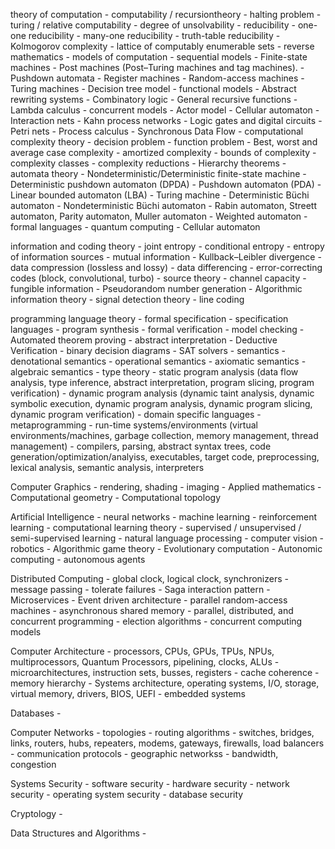 theory of computation
        - computability / recursiontheory
                - halting problem
                - turing / relative computability
                - degree of unsolvability
                - reducibility
                - one-one reducibility
                - many-one reducibility
                - truth-table reducibility
                - Kolmogorov complexity
                - lattice of computably enumerable sets
                - reverse mathematics
        - models of computation
                - sequential models
                        - Finite-state machines
                        - Post machines (Post–Turing machines and tag machines).
                        - Pushdown automata
                        - Register machines
                        - Random-access machines
                        - Turing machines
                        - Decision tree model
                - functional models
                        - Abstract rewriting systems
                        - Combinatory logic
                        - General recursive functions
                        - Lambda calculus
                - concurrent models
                        - Actor model
                        - Cellular automaton
                        - Interaction nets
                        - Kahn process networks
                        - Logic gates and digital circuits
                        - Petri nets
                        - Process calculus
                        - Synchronous Data Flow
        - computational complexity theory
                - decision problem
                - function problem
                - Best, worst and average case complexity
                - amortized complexity
                - bounds of complexity
                - complexity classes
                - complexity reductions
                - Hierarchy theorems
        - automata theory
                - Nondeterministic/Deterministic finite-state machine
                - Deterministic pushdown automaton (DPDA)
                - Pushdown automaton (PDA)
                - Linear bounded automaton (LBA)
                - Turing machine
                - Deterministic Büchi automaton
                - Nondeterministic Büchi automaton
                - Rabin automaton, Streett automaton, Parity automaton, Muller automaton
                - Weighted automaton
        - formal languages
        - quantum computing
        - Cellular automaton

information and coding theory
        - joint entropy
        - conditional entropy
        - entropy of information sources
        - mutual information
        - Kullback–Leibler divergence
        - data compression (lossless and lossy)
        - data differencing
        - error-correcting codes (block, convolutional, turbo)
        - source theory
        - channel capacity
        - fungible information
        - Pseudorandom number generation
        - Algorithmic information theory
        - signal detection theory
        - line coding


programming language theory
        - formal specification
                - specification languages
        - program synthesis
        - formal verification
                - model checking
                - Automated theorem proving
                - abstract interpretation
                - Deductive Verification
        - binary decision diagrams
        - SAT solvers
        - semantics
                - denotational semantics
                - operational semantics
                - axiomatic semantics
                - algebraic semantics
        - type theory
        - static program analysis (data flow analysis, type inference, abstract interpretation, program slicing, program verification)
        - dynamic program analysis (dynamic taint analysis, dynamic symbolic execution, dynamic program analysis, dynamic program slicing, dynamic program verification)
        - domain specific languages
        - metaprogramming
        - run-time systems/environments (virtual environments/machines, garbage collection, memory management, thread management)
        - compilers, parsing, abstract syntax trees, code generation/optimization/analyiss, executables, target code, preprocessing, lexical analysis, semantic analysis, interpreters


Computer Graphics
        - rendering, shading
        - imaging
        - Applied mathematics
        - Computational geometry
        - Computational topology


Artificial Intelligence
        - neural networks
        - machine learning
        - reinforcement learning
        - computational learning theory
        - supervised / unsupervised / semi-supervised learning
        - natural language processing
        - computer vision
        - robotics
        - Algorithmic game theory
        - Evolutionary computation
        - Autonomic computing
        - autonomous agents


Distributed Computing
        - global clock, logical clock, synchronizers
        - message passing
        - tolerate failures
        - Saga interaction pattern
        - Microservices
        - Event driven architecture
        - parallel random-access machines 
        - asynchronous shared memory
        - parallel, distributed, and concurrent programming
        - election algorithms
        - concurrent computing models


Computer Architecture
        - processors, CPUs, GPUs, TPUs, NPUs, multiprocessors, Quantum Processors, pipelining, clocks, ALUs
        - microarchitectures, instruction sets, busses, registers
        - cache coherence
        - memory hierarchy
        - Systems architecture, operating systems, I/O, storage, virtual memory, drivers, BIOS, UEFI
        - embedded systems


Databases
        - 


Computer Networks
        - topologies
        - routing algorithms
        - switches, bridges, links, routers, hubs, repeaters, modems, gateways, firewalls, load balancers
        - communication protocols
        - geographic networkss
        - bandwidth, congestion


Systems Security
        - software security
        - hardware security
        - network security
        - operating system security
        - database security


Cryptology
        - 


Data Structures and Algorithms
        - 
